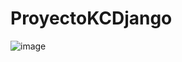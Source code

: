 # ProyectoKCDjango

![image](https://user-images.githubusercontent.com/105228967/169497390-0a86507a-c3d0-46ac-8535-37cfff871c5e.png)
